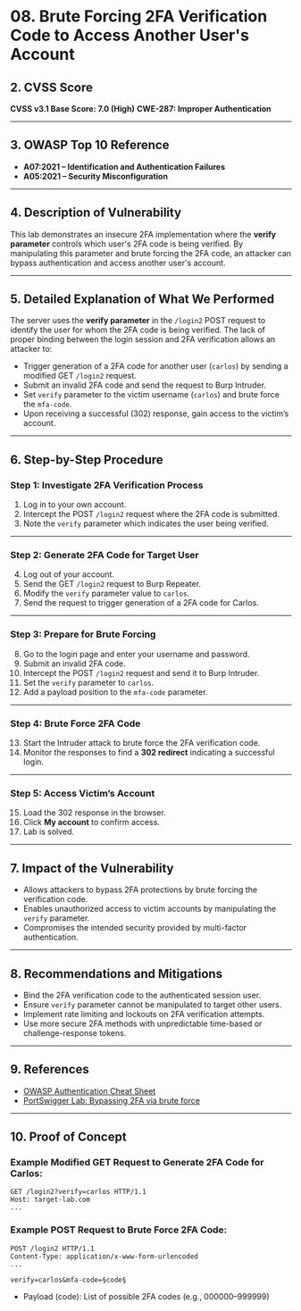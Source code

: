 
# 08. Brute Forcing 2FA Verification Code to Access Another User's Account

## 2. CVSS Score

**CVSS v3.1 Base Score: 7.0 (High)**
**CWE-287: Improper Authentication**

---

## 3. OWASP Top 10 Reference

* **A07:2021 – Identification and Authentication Failures**
* **A05:2021 – Security Misconfiguration**

---

## 4. Description of Vulnerability

This lab demonstrates an insecure 2FA implementation where the **verify parameter** controls which user's 2FA code is being verified. By manipulating this parameter and brute forcing the 2FA code, an attacker can bypass authentication and access another user's account.

---

## 5. Detailed Explanation of What We Performed

The server uses the **verify parameter** in the `/login2` POST request to identify the user for whom the 2FA code is being verified. The lack of proper binding between the login session and 2FA verification allows an attacker to:

* Trigger generation of a 2FA code for another user (`carlos`) by sending a modified GET `/login2` request.
* Submit an invalid 2FA code and send the request to Burp Intruder.
* Set `verify` parameter to the victim username (`carlos`) and brute force the `mfa-code`.
* Upon receiving a successful (302) response, gain access to the victim’s account.

---

## 6. Step-by-Step Procedure

### Step 1: Investigate 2FA Verification Process

1. Log in to your own account.
2. Intercept the POST `/login2` request where the 2FA code is submitted.
3. Note the `verify` parameter which indicates the user being verified.

---

### Step 2: Generate 2FA Code for Target User

4. Log out of your account.
5. Send the GET `/login2` request to Burp Repeater.
6. Modify the `verify` parameter value to `carlos`.
7. Send the request to trigger generation of a 2FA code for Carlos.

---

### Step 3: Prepare for Brute Forcing

8. Go to the login page and enter your username and password.
9. Submit an invalid 2FA code.
10. Intercept the POST `/login2` request and send it to Burp Intruder.
11. Set the `verify` parameter to `carlos`.
12. Add a payload position to the `mfa-code` parameter.

---

### Step 4: Brute Force 2FA Code

13. Start the Intruder attack to brute force the 2FA verification code.
14. Monitor the responses to find a **302 redirect** indicating a successful login.

---

### Step 5: Access Victim’s Account

15. Load the 302 response in the browser.
16. Click **My account** to confirm access.
17. Lab is solved.

---

## 7. Impact of the Vulnerability

* Allows attackers to bypass 2FA protections by brute forcing the verification code.
* Enables unauthorized access to victim accounts by manipulating the `verify` parameter.
* Compromises the intended security provided by multi-factor authentication.

---

## 8. Recommendations and Mitigations

* Bind the 2FA verification code to the authenticated session user.
* Ensure `verify` parameter cannot be manipulated to target other users.
* Implement rate limiting and lockouts on 2FA verification attempts.
* Use more secure 2FA methods with unpredictable time-based or challenge-response tokens.

---

## 9. References

* [OWASP Authentication Cheat Sheet](https://cheatsheetseries.owasp.org/cheatsheets/Authentication_Cheat_Sheet.html)
* [PortSwigger Lab: Bypassing 2FA via brute force](https://portswigger.net/web-security/authentication/multi-factor/lab-2fa-bypass-brute-force)

---

## 10. Proof of Concept

### Example Modified GET Request to Generate 2FA Code for Carlos:

```
GET /login2?verify=carlos HTTP/1.1
Host: target-lab.com
...
```

### Example POST Request to Brute Force 2FA Code:

```http
POST /login2 HTTP/1.1
Content-Type: application/x-www-form-urlencoded
...

verify=carlos&mfa-code=§code§
```

* Payload (code): List of possible 2FA codes (e.g., 000000–999999)

